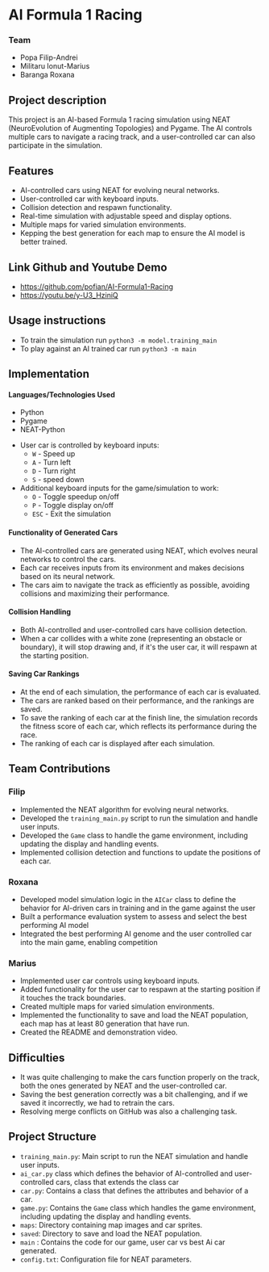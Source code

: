# AI Formula 1 Racing
### Team
 * Popa Filip-Andrei
 * Militaru Ionut-Marius
 * Baranga Roxana 


## Project description

This project is an AI-based Formula 1 racing simulation using NEAT
(NeuroEvolution of Augmenting Topologies) and Pygame. The AI controls 
multiple cars to navigate a racing track, and a user-controlled car can 
also participate in the simulation.

## Features

* AI-controlled cars using NEAT for evolving neural networks.
* User-controlled car with keyboard inputs.
* Collision detection and respawn functionality.
* Real-time simulation with adjustable speed and display options.
* Multiple maps for varied simulation environments.
* Kepping the best generation for each map to ensure the 
AI model is better trained.


## Link Github and Youtube Demo
* https://github.com/pofian/AI-Formula1-Racing
* https://youtu.be/y-U3_HziniQ

## Usage instructions
- To train the simulation run `python3 -m model.training_main`
- To play against an AI trained car run `python3 -m main`

## Implementation
#### Languages/Technologies Used

- Python
- Pygame
- NEAT-Python

* User car is controlled by keyboard inputs:
    - `W` - Speed up
    - `A` - Turn left
    - `D` - Turn right
    - `S` - speed down
* Additional keyboard inputs for the game/simulation to work:
    - `O` - Toggle speedup on/off
    - `P` - Toggle display on/off
    - `ESC` - Exit the simulation

#### Functionality of Generated Cars
- The AI-controlled cars are generated using NEAT, which evolves neural 
networks to control the cars.
- Each car receives inputs from its environment and makes 
decisions based on its neural network.
- The cars aim to navigate the track as efficiently as possible, 
avoiding collisions and maximizing their performance.

#### Collision Handling
- Both AI-controlled and user-controlled cars have 
collision detection.
- When a car collides with a white zone (representing an obstacle or boundary),
it will stop drawing and, if it's the user car, it will respawn 
at the starting position.

#### Saving Car Rankings
- At the end of each simulation, the performance of each 
car is evaluated.
- The cars are ranked based on their performance, 
and the rankings are saved.
- To save the ranking of each car at the finish line, the simulation records the
fitness score of each car, which reflects its performance during the race.
- The ranking of each car is displayed after each simulation.

## Team Contributions

### Filip
- Implemented the NEAT algorithm for evolving neural networks.
- Developed the `training_main.py` script to run the simulation 
and handle user inputs.
- Developed the `Game` class to handle the game environment, including 
updating the display and handling events.
- Implemented collision detection and functions to 
update the positions of each car.

### Roxana
- Developed model simulation logic in the `AICar` class to define the behavior for AI-driven cars in training and in the game against the user
- Built a performance evaluation system to assess and select the best performing AI model
- Integrated the best performing AI genome and the user controlled car into the main game, enabling competition

### Marius
- Implemented user car controls using keyboard inputs.
- Added functionality for the user car to respawn at the starting 
position if it touches the track boundaries.
- Created multiple maps for varied simulation environments.
- Implemented the functionality to save and load the NEAT population,
each map has at least 80 generation that have run.
- Created the README and demonstration video.

## Difficulties
- It was quite challenging to make the cars function properly on 
the track, both the ones generated by NEAT and the user-controlled car.
- Saving the best generation correctly was a bit challenging, and if we saved it incorrectly, we had to retrain the cars.
- Resolving merge conflicts on GitHub was also a challenging task.

## Project Structure

- `training_main.py`: Main script to run the NEAT simulation and handle user inputs.
- `ai_car.py` class which defines the behavior of AI-controlled and user-controlled cars, class that extends the class car
- `car.py`: Contains a class that defines the attributes and behavior of a car.
- `game.py`: Contains the `Game` class which handles the game environment,
including updating the display and handling events.
- `maps`: Directory containing map images and car sprites.
- `saved`: Directory to save and load the NEAT population.
- `main` : Contains the code for our game, user car vs best Ai car generated.
- `config.txt`: Configuration file for NEAT parameters.

